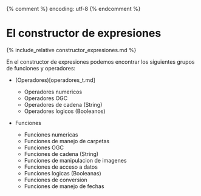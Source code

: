 {% comment %} encoding: utf-8 {% endcomment %}

# El constructor de expresiones

{% include_relative constructor_expresiones.md %}


En el constructor de expresiones podemos encontrar los siguientes grupos 
de funciones y operadores:

* (Operadores)[operadores_t.md]

  * Operadores numericos
  * Operadores OGC
  * Operadores de cadena (String)
  * Operadores logicos (Booleanos)

* Funciones

  * Funciones numericas
  * Funciones de manejo de carpetas
  * Funciones OGC
  * Funciones de cadena (String)
  * Funciones de manipulacion de imagenes
  * Funciones de acceso a datos
  * Funciones logicas (Booleanas)
  * Funciones de conversion
  * Funciones de manejo de fechas
  
   



 
 

